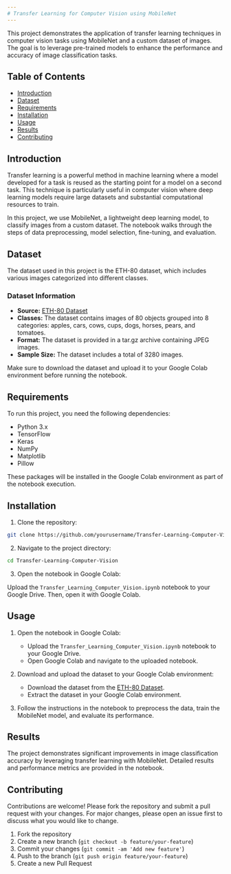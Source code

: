 ```yaml
---
# Transfer Learning for Computer Vision using MobileNet
---
```


This project demonstrates the application of transfer learning techniques in computer vision tasks using MobileNet and a custom dataset of images. The goal is to leverage pre-trained models to enhance the performance and accuracy of image classification tasks.

## Table of Contents
- [Introduction](#introduction)
- [Dataset](#dataset)
- [Requirements](#requirements)
- [Installation](#installation)
- [Usage](#usage)
- [Results](#results)
- [Contributing](#contributing)

## Introduction

Transfer learning is a powerful method in machine learning where a model developed for a task is reused as the starting point for a model on a second task. This technique is particularly useful in computer vision where deep learning models require large datasets and substantial computational resources to train.

In this project, we use MobileNet, a lightweight deep learning model, to classify images from a custom dataset. The notebook walks through the steps of data preprocessing, model selection, fine-tuning, and evaluation.

## Dataset

The dataset used in this project is the ETH-80 dataset, which includes various images categorized into different classes.

### Dataset Information

- **Source:** [ETH-80 Dataset](https://github.com/sadeepj/eth-80/releases/download/0.0.1/eth-80.tar.gz)
- **Classes:** The dataset contains images of 80 objects grouped into 8 categories: apples, cars, cows, cups, dogs, horses, pears, and tomatoes.
- **Format:** The dataset is provided in a tar.gz archive containing JPEG images.
- **Sample Size:** The dataset includes a total of 3280 images.

Make sure to download the dataset and upload it to your Google Colab environment before running the notebook.

## Requirements

To run this project, you need the following dependencies:

- Python 3.x
- TensorFlow
- Keras
- NumPy
- Matplotlib
- Pillow

These packages will be installed in the Google Colab environment as part of the notebook execution.

## Installation

1. Clone the repository:

```bash
git clone https://github.com/yourusername/Transfer-Learning-Computer-Vision.git
```

2. Navigate to the project directory:

```bash
cd Transfer-Learning-Computer-Vision
```

3. Open the notebook in Google Colab:

Upload the `Transfer_Learning_Computer_Vision.ipynb` notebook to your Google Drive. Then, open it with Google Colab.

## Usage

1. Open the notebook in Google Colab:

   - Upload the `Transfer_Learning_Computer_Vision.ipynb` notebook to your Google Drive.
   - Open Google Colab and navigate to the uploaded notebook.

2. Download and upload the dataset to your Google Colab environment:

   - Download the dataset from the [ETH-80 Dataset](https://github.com/sadeepj/eth-80/releases/download/0.0.1/eth-80.tar.gz).
   - Extract the dataset in your Google Colab environment.

3. Follow the instructions in the notebook to preprocess the data, train the MobileNet model, and evaluate its performance.

## Results

The project demonstrates significant improvements in image classification accuracy by leveraging transfer learning with MobileNet. Detailed results and performance metrics are provided in the notebook.

## Contributing

Contributions are welcome! Please fork the repository and submit a pull request with your changes. For major changes, please open an issue first to discuss what you would like to change.

1. Fork the repository
2. Create a new branch (`git checkout -b feature/your-feature`)
3. Commit your changes (`git commit -am 'Add new feature'`)
4. Push to the branch (`git push origin feature/your-feature`)
5. Create a new Pull Request

```
